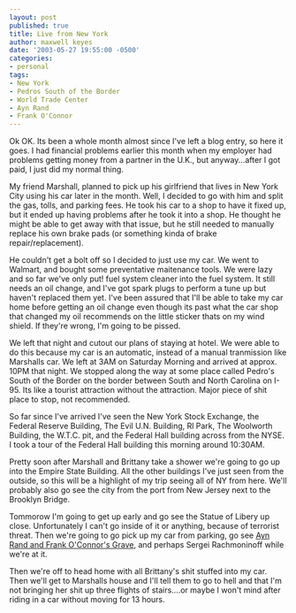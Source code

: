 ```yaml
---
layout: post
published: true
title: Live from New York
author: maxwell keyes
date: '2003-05-27 19:55:00 -0500'
categories:
- personal
tags:
- New York
- Pedros South of the Border
- World Trade Center
- Ayn Rand
- Frank O'Connor
---
```


Ok OK. Its been a whole month almost since I've left a blog entry, so here it
goes. I had financial problems earlier this month when my employer had problems
getting money from a partner in the U.K., but anyway...after I got paid, I just
did my normal thing.

My friend Marshall, planned to pick up his girlfriend that lives in New York
City using his car later in the month. Well, I decided to go with him and split
the gas, tolls, and parking fees. He took his car to a shop to have it fixed up,
but it ended up having problems after he took it into a shop. He thought he
might be able to get away with that issue, but he still needed to manually
replace his own brake pads (or something kinda of brake repair/replacement).

He couldn't get a bolt off so I decided to just use my car. We went to Walmart,
and bought some preventative maitenance tools. We were lazy and so far we've
only put! fuel system cleaner into the fuel system. It still needs an oil
change, and I've got spark plugs to perform a tune up but haven't replaced them
yet. I've been assured that I'll be able to take my car home before getting an
oil change even though its past what the car shop that changed my oil recommends
on the little sticker thats on my wind shield. If they're wrong, I'm going to be
pissed.

We left that night and cutout our plans of staying at hotel. We were able to do
this because my car is an automatic, instead of a manual tranmission like
Marshalls car. We left at 3AM on Saturday Morning and arrived at approx. 10PM
that night. We stopped along the way at some place called Pedro's South of the
Border on the border between South and North Carolina on I-95. Its like a
tourist attraction without the attraction. Major piece of shit place to stop,
not recommended.

So far since I've arrived I've seen the New York Stock Exchange, the Federal
Reserve Building, The Evil U.N. Building, Rl Park, The Woolworth Building, the
W.T.C. pit, and the Federal Hall building across from the NYSE. I took a tour of
the Federal Hall building this morning around 10:30AM.

Pretty soon after Marshall and Brittany take a shower we're going to go up into
the Empire State Building. All the other buildings I've just seen from the
outside, so this will be a highlight of my trip seeing all of NY from here.
We'll probably also go see the city from the port from New Jersey next to the
Brooklyn Bridge.

Tommorow I'm going to get up early and go see the Statue of Libery up close.
Unfortunately I can't go inside of it or anything, because of terrorist threat.
Then we're going to go pick up my car from parking, go see
[Ayn Rand and Frank O'Connor's Grave](http://www.findagrave.com/cgi-bin/fg.cgi?page=gr&GRid=851),
and perhaps Sergei Rachmoninoff while we're at it.

Then we're off to head home with all Brittany's shit stuffed into my car. Then
we'll get to Marshalls house and I'll tell them to go to hell and that I'm not
bringing her shit up three flights of stairs....or maybe I won't mind after
riding in a car without moving for 13 hours.
